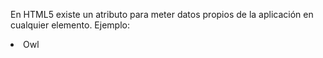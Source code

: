 En HTML5 existe un atributo para meter datos propios de la aplicación en cualquier elemento.
Ejemplo: <li data-animal-type="bird">Owl</li>
